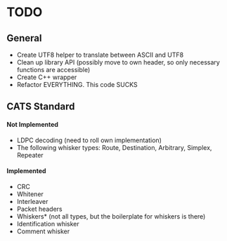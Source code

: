 # TODO

## General
* Create UTF8 helper to translate between ASCII and UTF8
* Clean up library API (possibly move to own header, so only necessary functions are accessible)
* Create C++ wrapper
* Refactor EVERYTHING. This code SUCKS

## CATS Standard

#### Not Implemented
* LDPC decoding (need to roll own implementation)
* The following whisker types:
    Route, Destination, Arbitrary, Simplex, Repeater


#### Implemented
* CRC
* Whitener
* Interleaver
* Packet headers
* Whiskers* (not all types, but the boilerplate for whiskers is there)
* Identification whisker
* Comment whisker